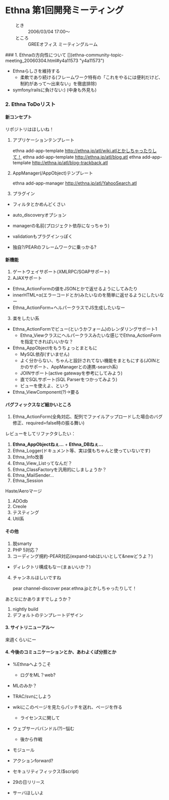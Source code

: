 # Ethna 第1回開発ミーティング
<dl class="list1" style="padding-left:16px;margin-left:16px">
<dt>とき</dt>
<dd>2006/03/04 17:00〜</dd>
<dt>ところ</dt>
<dd>GREEオフィス ミーティングルーム</dd>
</dl>
### 1. Ethnaの方向性について [](ethna-community-topic-meeting_20060304.html#y4a11573 "y4a11573")

- Ethnaらしさを維持する
  - 柔軟であり続ける(フレームワーク特有の「これをやるには便利だけど、制約があって〜出来ない」を徹底排除)
- symfony/railsに負けない:) (中身も外見も)

### 2. Ethna ToDoリスト [](ethna-community-topic-meeting_20060304.html#z397e59c "z397e59c")

#### 新コンセプト [](ethna-community-topic-meeting_20060304.html#if18a50e "if18a50e")

リポジトリはほしいね！

1. アプリケーションテンプレート

    ethna add-app-template http://ethna.jp/atl/wiki.atlとかしちゃったりして！
    ethna add-app-template http://ethna.jp/atl/blog.atl
    ethna add-app-template http://ethna.jp/atl/blog-trackback.atl

2. AppManager(/AppObject)テンプレート

    ethna add-app-manager http://ethna.jp/atl/YahooSearch.atl

3. プラグイン
  - フィルタとかめんどくさい
  - auto\_discoveryオプション
  - managerの名前(プロジェクト依存になっちゃう)
  - validationもプラグインっぽく

- 独自?/PEARのフレームワークに乗っかる?

#### 新機能 [](ethna-community-topic-meeting_20060304.html#ua0686f6 "ua0686f6")

1. ゲートウェイサポート(XMLRPC/SOAPサポート)
2. AJAXサポート
  - Ethna\_ActionFormの値をJSONとかで返せるようにしてみたり
  - innerHTML+α(エラーコードとか)みたいなのを簡単に返せるようにしたいなー
  - Ethna\_ActionForm+ヘルパークラスでJS生成したいなー
3. 楽をしたい系
  - Ethna\_ActionFormでビュー(というかフォーム)のレンダリングサポート1
    - Ethna\_Viewクラスにヘルパークラスみたいな感じでEthna\_ActionFormを指定できればいいかな？
  - Ethna\_AppObjectをもうちょっとまともに
    - MySQL依存(すいません)
    - よく分からない、ちゃんと設計されてない機能をまともにする(JOINとかのサポート、AppManagerとの連携-search系)
    - JOINサポート(active gatewayを参考にしてみよう)
    - 直でSQLサポート(SQL Parserをつかってみよう)
    - ビューを使えよ、という
  - Ethna\_ViewComponent(?)→要る

#### バグフィックスなど細かいところ [](ethna-community-topic-meeting_20060304.html#x014d6db "x014d6db")

1. Ethna\_ActionForm(全角対応、配列でファイルアップロードした場合のバグ修正、required=false時の振る舞い)

レビューをしてリファクタしたい：

1. **Ethna\_AppObjectねぇ...** + **Ethna\_DBねぇ...**
2. Ethna\_Logger(ドキュメント等、実は僕もちゃんと使っていないです)
3. Ethna\_Info改善
4. Ethna\_View\_Listってなんだ？
5. Ethna\_ClassFactoryを汎用的にしましょうか？
6. Ethna\_MailSender...
7. Ethna\_Session

Haste/Aeroマージ

1. ADOdb
2. Creole
3. テスティング
4. Util系

#### その他 [](ethna-community-topic-meeting_20060304.html#ja242618 "ja242618")

1. 脱smarty
2. PHP 5対応？
3. コーディング規約-PEAR対応(expand-tabはいいとして&newどうよ？)
  - ディレクトリ構成もなー(まぁいいか？)
4. チャンネルほしいですね

    pear channel-discover pear.ethna.jpとかしちゃったりして！

あとなにかありますでしょうか？

1. nightly build
2. デフォルトのテンプレートデザイン

#### 3. サイトリニューアル〜 [](ethna-community-topic-meeting_20060304.html#x3340482 "x3340482")

来週くらいにー

#### 4. 今後のコミュニケーションとか、あわよくば分担とか [](ethna-community-topic-meeting_20060304.html#ae69b940 "ae69b940")

- %Ethnaへようこそ
  - ログをML？web?

- MLのみか？

- TRAC/svnにしよう

- wikiにこのページを見たらパッチを送れ、ページを作る
  - ライセンスに関して

- ウェブサーババンドル(?)−悩む
  - 後から作戦

- モジュール

- アクションforward?

- セキュリティフィックス($script)

- 29の日リリース

- サーバほしいよ

<!-- ??END id:body -->
<!-- ??BEGIN id:summary --><!-- ??END id:note -->
